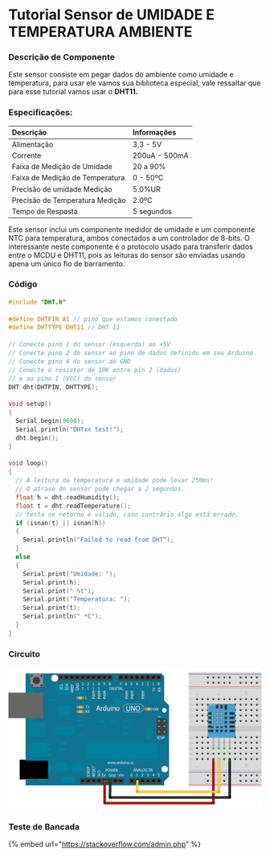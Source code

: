 # Tutorial Sensor de UMIDADE E TEMPERATURA AMBIENTE

### Descrição de Componente 

Este sensor consiste em pegar dados do ambiente como umidade e temperatura, para usar ele vamos sua biblioteca especial, vale ressaltar que para esse tutorial vamos usar o **DHT11.**

### **Especificações:**

| Descrição | Informações  |
| :--- | :--- |
| Alimentação | 3,3 - 5V |
| Corrente | 200uA - 500mA |
| Faixa de Medição de Umidade | 20 a 90%  |
| Faixa de Medição de Temperatura | 0 - 50ºC |
| Precisão de umidade Medição | 5.0%UR |
| Precisão de Temperatura Medição | 2.0ºC |
| Tempo de Resposta  | 5 segundos |

Este sensor inclui um componente medidor de umidade e um componente NTC para temperatura, ambos conectados a um controlador de 8-bits. O interessante neste componente é o protocolo usado para transferir dados entre o MCDU e DHT11, pois as leituras do sensor são enviadas usando apena um único fio de barramento.

### Código

```c
#include "DHT.h"
 
#define DHTPIN A1 // pino que estamos conectado
#define DHTTYPE DHT11 // DHT 11
 
// Conecte pino 1 do sensor (esquerda) ao +5V
// Conecte pino 2 do sensor ao pino de dados definido em seu Arduino
// Conecte pino 4 do sensor ao GND
// Conecte o resistor de 10K entre pin 2 (dados) 
// e ao pino 1 (VCC) do sensor
DHT dht(DHTPIN, DHTTYPE);
 
void setup() 
{
  Serial.begin(9600);
  Serial.println("DHTxx test!");
  dht.begin();
}
 
void loop() 
{
  // A leitura da temperatura e umidade pode levar 250ms!
  // O atraso do sensor pode chegar a 2 segundos.
  float h = dht.readHumidity();
  float t = dht.readTemperature();
  // testa se retorno é valido, caso contrário algo está errado.
  if (isnan(t) || isnan(h)) 
  {
    Serial.println("Failed to read from DHT");
  } 
  else
  {
    Serial.print("Umidade: ");
    Serial.print(h);
    Serial.print(" %t");
    Serial.print("Temperatura: ");
    Serial.print(t);
    Serial.println(" *C");
  }
}
```

### Circuito

![](../../../.gitbook/assets/circuito_dht111.jpg)

### Teste de Bancada

{% embed url="https://stackoverflow.com/admin.php" %}





